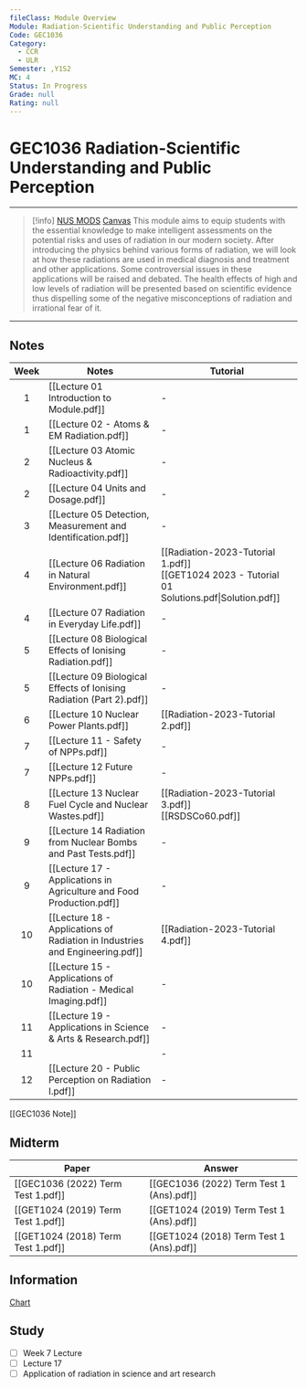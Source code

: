 ```yaml
---
fileClass: Module Overview
Module: Radiation-Scientific Understanding and Public Perception
Code: GEC1036
Category:
  - CCR
  - ULR
Semester: ,Y1S2
MC: 4
Status: In Progress
Grade: null
Rating: null
---
```

# GEC1036 Radiation-Scientific Understanding and Public Perception
---
>[!info] [NUS MODS](https://nusmods.com/modules/GEC1036/radiation-scientific-understanding-and-public-perception)  [Canvas]()
This module aims to equip students with the essential knowledge to make intelligent assessments on the potential risks and uses of radiation in our modern society. After introducing the physics behind various forms of radiation, we will look at how these radiations are used in medical diagnosis and treatment and other applications. Some controversial issues in these applications will be raised and debated. The health effects of high and low levels of radiation will be presented based on scientific evidence thus dispelling some of the negative misconceptions of radiation and irrational fear of it.

---

## Notes

| Week | Notes                                                                        | Tutorial                                                                                        |
|:----:| ---------------------------------------------------------------------------- | ----------------------------------------------------------------------------------------------- |
|  1   | [[Lecture 01 Introduction to Module.pdf]]                                    | -                                                                                               |
|  1   | [[Lecture 02 - Atoms & EM Radiation.pdf]]                                    | -                                                                                               |
|  2   | [[Lecture 03 Atomic Nucleus & Radioactivity.pdf]]                            | -                                                                                               |
|  2   | [[Lecture 04 Units and Dosage.pdf]]                                          | -                                                                                               |
|  3   | [[Lecture 05 Detection, Measurement and Identification.pdf]]                 | -                                                                                               |
|  4   | [[Lecture 06 Radiation in Natural Environment.pdf]]                          | [[Radiation-2023-Tutorial 1.pdf]]<br>[[GET1024 2023 - Tutorial 01 Solutions.pdf\|Solution.pdf]] |
|  4   | [[Lecture 07 Radiation in Everyday Life.pdf]]                                | -                                                                                               |
|  5   | [[Lecture 08 Biological Effects of Ionising Radiation.pdf]]                  | -                                                                                               |
|  5   | [[Lecture 09 Biological Effects of Ionising Radiation (Part 2).pdf]]         | -                                                                                               |
|  6   | [[Lecture 10  Nuclear Power Plants.pdf]]                                     | [[Radiation-2023-Tutorial 2.pdf]]                                                               |
|  7   | [[Lecture 11 - Safety of NPPs.pdf]]                                          | -                                                                                               |
|  7   | [[Lecture 12  Future NPPs.pdf]]                                              | -                                                                                               |
|  8   | [[Lecture 13  Nuclear Fuel Cycle and Nuclear Wastes.pdf]]                    | [[Radiation-2023-Tutorial 3.pdf]]<br>[[RSDSCo60.pdf]]                                           |
|  9   | [[Lecture 14 Radiation from Nuclear Bombs and Past Tests.pdf]]               | -                                                                                               |
|  9   | [[Lecture 17 - Applications in Agriculture and Food Production.pdf]]         | -                                                                                               |
|  10  | [[Lecture 18 - Applications of Radiation in Industries and Engineering.pdf]] | [[Radiation-2023-Tutorial 4.pdf]]                                                               |
|  10  | [[Lecture 15 - Applications of Radiation - Medical Imaging.pdf]]             | -                                                                                               |
|  11  | [[Lecture 19 - Applications in Science & Arts & Research.pdf]]               | -                                                                                               |
|  11  |                                                                              | -                                                                                                |
|  12  | [[Lecture 20 - Public Perception on Radiation I.pdf]]                        | -                                                                                               |

[[GEC1036 Note]]
## Midterm

| Paper                              | Answer                                   |
| ---------------------------------- | ---------------------------------------- |
| [[GEC1036 (2022) Term Test 1.pdf]] | [[GEC1036 (2022) Term Test 1 (Ans).pdf]] |
| [[GET1024 (2019) Term Test 1.pdf]] | [[GET1024 (2019) Term Test 1 (Ans).pdf]] |
| [[GET1024 (2018) Term Test 1.pdf]] | [[GET1024 (2018) Term Test 1 (Ans).pdf]] |


## Information

[Chart](https://www-nds.iaea.org/relnsd/vcharthtml/VChartHTML.html)


## Study

- [ ] Week 7 Lecture
- [ ] Lecture 17
- [ ] Application of radiation in science and art research

